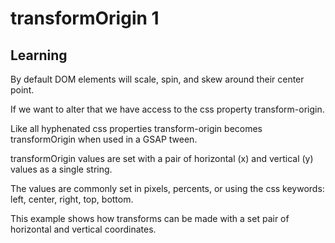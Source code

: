 <style>
code, pre {
  font-size: 0.9rem;
}
</style>

# transformOrigin 1

## Learning
By default DOM elements will scale, spin, and skew around their center point.

If we want to alter that we have access to the css property transform-origin. 

Like all hyphenated css properties transform-origin becomes transformOrigin when used in a GSAP tween.

transformOrigin values are set with a pair of horizontal (x) and vertical (y) values as a single string.

The values are commonly set in pixels, percents, or using the css keywords: left, center, right, top, bottom.

This example shows how transforms can be made with a set pair of horizontal and vertical coordinates.